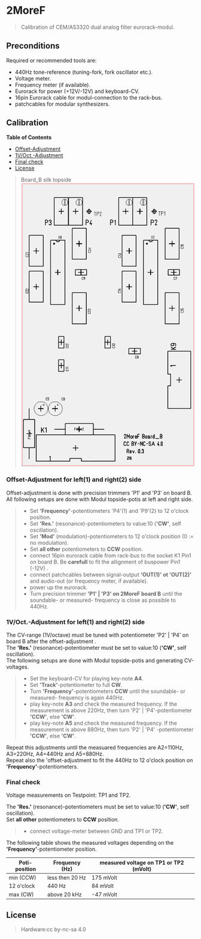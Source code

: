 #  2MoreF
> Calibration of CEM/AS3320 dual analog filter eurorack-modul.

## Preconditions<a name="preconditions"></a>
 Required or recommended tools are:

- 440Hz tone-reference (tuning-fork, fork oscillator etc.).
- Voltage meter.
- Frequency meter (if available).
- Eurorack for power (+12V/-12V) and keyboard-CV.
- 16pin Eurorack cable for modul-connection to the rack-bus.
- patchcables for modular synthesizers.

## Calibration<a name="calibration"></a>

**Table of Contents**

- [Offset-Adjustment](#offset_adjustment)
- [1V/Oct.-Adjustment](#1V_oct_adjustment)
- [Final check](#final_check)
- [License](#license)

> Board_B silk topside  
![Board_B silk topside overview](./pictures/2MoreF_BoardB_silk_topside.png)  



### Offset-Adjustment for left(1) and right(2) side<a name="offset_adjustment"></a>
Offset-adjustment is done with precision trimmers 'P1' and 'P3' on board B.  
 All following setups are done with Modul topside-potis at left and right side.  

>- Set **'Frequency'**-potentiometers 'P4'(1) and 'P9'(2) to 12 o'clock position.  
>- Set **'Res.'** (resonance)-potentiometers to value:10 (**'CW'**, self oscillation).  
>- Set **'Mod'** (modulation)-potentiometers to 12 o'clock position (0 := no modulation).  
>- Set **all other** potentiometers to **CCW** position.  
>- connect 16pin eurorack cable from rack-bus to the socket K1 Pin1 on board B. Be **carefull** to fit the allignment of buspower Pin1 (-12V) .  
>- connect patchcables between signal-output **'OUT(1)' ot 'OUT(2)'** and audio-out (or frequency meter, if available).  
>- power up the eurorack.  
>- Turn precision trimmer **'P1' | 'P3' on 2MoreF board B** until the soundable- or measured- frequency is close as possible to 440Hz.

### 1V/Oct.-Adjustment for left(1) and right(2) side<a name="1V_oct_adjustment"></a>
 The CV-range (1V/octave) must be tuned with potentiometer 'P2' | 'P4' on board B after the offset-adjustment .  
 The **'Res.'** (resonance)-potentiometer must be set to value:10 (**'CW'**, self oscillation).  
 The following setups are done with Modul topside-potis and generating CV-voltages.  

>- Set the keyboard-CV for playing key-note **A4**.  
>- Set **'Track'**-potentiometer to full **CW**.  
>- Turn **'Frequency'**-potentiometers **CCW** until the soundable- or measured- frequency is again 440Hz.  
>- play key-note **A3** and check the measured frequency. If the measurement is above 220Hz, then turn 'P2' | 'P4'-potentiometer **'CCW'**, else **'CW'**.  
>- play key-note **A5** and check the measured frequency. If the measurement is above 880Hz, then turn 'P2' | 'P4' -potentiometer **'CCW'**, else **'CW'**.

 Repeat this adjustments until the measuared frequencies are A2=110Hz, A3=220Hz, A4=440Hz and A5=880Hz.  
 Repeat also the 'offset-adjustment to fit the 440Hz to 12 o'clock position on **'Frequency'**-potentiometers.  


### Final check<a name="final_check"></a>
 Voltage measurements on Testpoint: TP1 and TP2.  

 The **'Res.'** (resonance)-potentiometers must be set to value:10 (**'CW'**, self oscillation).  
 Set **all other** potentiometers to **CCW** position.  
 >- connect voltage-meter between GND and TP1 or TP2.  

 The following table shows the measured voltages depending on the **'Frequency'**-potentiometer position.  

Poti-position | Frequency (Hz)       | measured voltage on TP1 or TP2 (mVolt)
--------------|----------------------|-----------------------------------
 min (CCW)    | less then 20 Hz      | 175 mVolt
 12 o'clock   | 440 Hz               |  84 mVolt
 max (CW)     | above 20 kHz         | -47 mVolt


## License<a name="license"></a>
> Hardware:cc by-nc-sa 4.0

